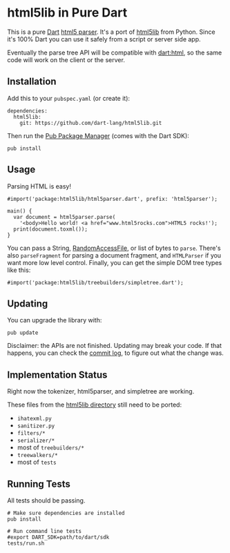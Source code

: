 html5lib in Pure Dart
=====================

This is a pure [Dart][dart] [html5 parser][html5lib]. It's a port of
[html5lib](http://code.google.com/p/html5lib/) from Python. Since it's 100%
Dart you can use it safely from a script or server side app.

Eventually the parse tree API will be compatible with [dart:html][d_html], so
the same code will work on the client or the server.

Installation
------------

Add this to your `pubspec.yaml` (or create it):

    dependencies:
      html5lib:
        git: https://github.com/dart-lang/html5lib.git

Then run the [Pub Package Manager][pub] (comes with the Dart SDK):

    pub install

Usage
-----

Parsing HTML is easy!

    #import('package:html5lib/html5parser.dart', prefix: 'html5parser');

    main() {
      var document = html5parser.parse(
        '<body>Hello world! <a href="www.html5rocks.com">HTML5 rocks!');
      print(document.toxml());
    }

You can pass a String, [RandomAccessFile][file], or list of bytes to `parse`.
There's also `parseFragment` for parsing a document fragment, and `HTMLParser`
if you want more low level control. Finally, you can get the simple DOM tree
types like this:

    #import('package:html5lib/treebuilders/simpletree.dart');


Updating
--------

You can upgrade the library with:

    pub update

Disclaimer: the APIs are not finished. Updating may break your code. If that
happens, you can check the
[commit log](https://github.com/dart-lang/html5lib/commits/master), to figure
out what the change was.


Implementation Status
---------------------

Right now the tokenizer, html5parser, and simpletree are working.

These files from the [html5lib directory][files] still need to be ported:

* `ihatexml.py`
* `sanitizer.py`
* `filters/*`
* `serializer/*`
* most of `treebuilders/*`
* `treewalkers/*`
* most of `tests`


Running Tests
-------------

All tests should be passing.

    # Make sure dependencies are installed
    pub install

    # Run command line tests
    #export DART_SDK=path/to/dart/sdk
    tests/run.sh


[dart]: http://www.dartlang.org/
[html5lib]: http://dev.w3.org/html5/spec/parsing.html
[d_html]: http://api.dartlang.org/docs/continuous/dart_html.html
[files]: http://html5lib.googlecode.com/hg/python/html5lib/
[pub]: http://www.dartlang.org/docs/pub-package-manager/
[file]: http://api.dartlang.org/docs/continuous/dart_io/RandomAccessFile.html
